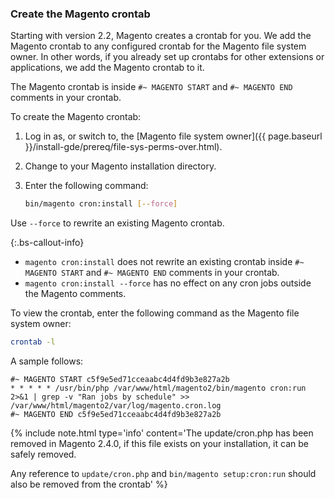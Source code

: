### Create the Magento crontab

Starting with version 2.2, Magento creates a crontab for you. We add the Magento crontab to any configured crontab for the Magento file system owner. In other words, if you already set up crontabs for other extensions or applications, we add the Magento crontab to it.

The Magento crontab is inside `#~ MAGENTO START` and `#~ MAGENTO END` comments in your crontab.

To create the Magento crontab:

1. Log in as, or switch to, the [Magento file system owner]({{ page.baseurl }}/install-gde/prereq/file-sys-perms-over.html).
1. Change to your Magento installation directory.
1. Enter the following command:

   ```bash
   bin/magento cron:install [--force]
   ```

Use `--force` to rewrite an existing Magento crontab.

 {:.bs-callout-info}

*  `magento cron:install` does not rewrite an existing crontab inside `#~ MAGENTO START` and `#~ MAGENTO END` comments in your crontab.
*  `magento cron:install --force` has no effect on any cron jobs outside the Magento comments.

To view the crontab, enter the following command as the Magento file system owner:

```bash
crontab -l
```

A sample follows:

```terminal
#~ MAGENTO START c5f9e5ed71cceaabc4d4fd9b3e827a2b
* * * * * /usr/bin/php /var/www/html/magento2/bin/magento cron:run 2>&1 | grep -v "Ran jobs by schedule" >> /var/www/html/magento2/var/log/magento.cron.log
#~ MAGENTO END c5f9e5ed71cceaabc4d4fd9b3e827a2b
```

{%
include note.html
type='info'
content='The update/cron.php has been removed in Magento 2.4.0, if this file exists on your installation, it can be safely removed.

Any reference to `update/cron.php` and `bin/magento setup:cron:run` should also be removed from the crontab'
%}